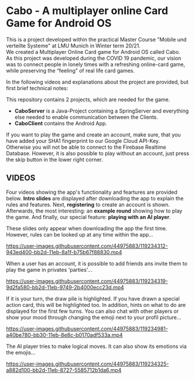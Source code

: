 Cabo - A multiplayer online Card Game for Android OS
====================================================

This is a project developed within the practical Master Course "Mobile und verteilte Systeme" at LMU Munich in Winter term 20/21.  
We created a Multiplayer Online Card game for Android OS called Cabo.  
As this project was developed during the COVID 19 pandemic, our vision was to connect people in lonely times with a refreshing online-card game, while preserving the “feeling” of real life card games. 

In the following videos and explanations about the project are provided, but first brief technical notes:

   This repository contains 2 projects, which are needed for the game.  

   - **CaboServer** is a Java-Project containing a SpringServer and everything else needed to enable communication between the Clients.
   - **CaboClient** contains the Android App.  

  If you want to play the game and create an account, make sure, that you have added your SHA1 fingerprint to our Google Cloud API-Key.   
  Otherwise you will not be able to connect to the Firebase Realtime Database.
  However, it is also possible to play without an account, just press the skip button in the lower right corner.
  
  
VIDEOS
------

Four videos showing the app's functionality and feartures are provided below. 
**Intro slides** are displayed after downloading the app to explain the rules and features. 
Next, **registering** to create an account is shown. 
Afterwards, the most interesting: an **example round** showing how to play the game.
And finally, our special feature: **playing with an AI player**. 




These slides only appear when downloading the app the first time. However, rules can be looked up at any time within the app...

https://user-images.githubusercontent.com/44975883/119234312-943ed400-bb2d-11eb-8a1f-b75b67f88830.mp4



When a user has an account, it is possible to add friends ans invite them to play the game in privates 'parties'... 

https://user-images.githubusercontent.com/44975883/119234319-9d2fa580-bb2d-11eb-9749-2b4000ecc23d.mp4



If it is your turn, the draw pile is highlighted. If you have drawn a special action card, this will be highlighted too. 
In addition, hints on what to do are displayed for the first few turns.
You can also chat with other players or show your mood through changing the emoji next to your profil picture...

https://user-images.githubusercontent.com/44975883/119234981-a40be780-bb30-11eb-8e8c-b0170adf533a.mp4



The AI player tries to make logical moves. It can also show its emotions via the emojis...

https://user-images.githubusercontent.com/44975883/119234325-a882d100-bb2d-11eb-8727-5585712b1da6.mp4







